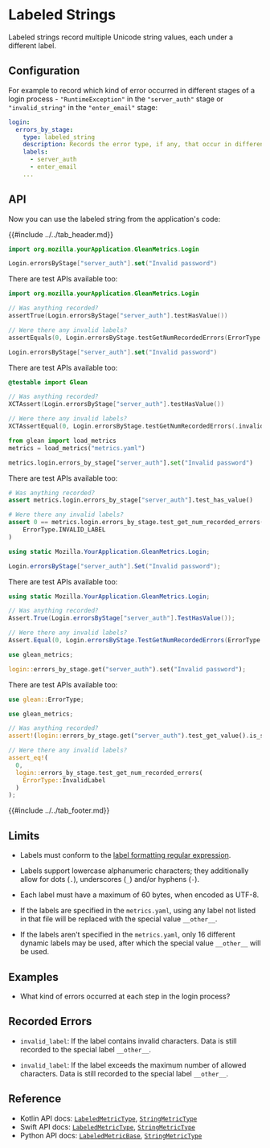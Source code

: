 # Labeled Strings

Labeled strings record multiple Unicode string values, each under a different label.

## Configuration

For example to record which kind of error occurred in different stages of a login process - `"RuntimeException"` in the `"server_auth"` stage or `"invalid_string"` in the `"enter_email"` stage:

```YAML
login:
  errors_by_stage:
    type: labeled_string
    description: Records the error type, if any, that occur in different stages of the login process.
    labels:
      - server_auth
      - enter_email
    ...
```

## API

Now you can use the labeled string from the application's code:

{{#include ../../tab_header.md}}

<div data-lang="Kotlin" class="tab">

```Kotlin
import org.mozilla.yourApplication.GleanMetrics.Login

Login.errorsByStage["server_auth"].set("Invalid password")
```

There are test APIs available too:

```Kotlin
import org.mozilla.yourApplication.GleanMetrics.Login

// Was anything recorded?
assertTrue(Login.errorsByStage["server_auth"].testHasValue())

// Were there any invalid labels?
assertEquals(0, Login.errorsByStage.testGetNumRecordedErrors(ErrorType.InvalidLabel))
```

</div>

<div data-lang="Swift" class="tab">

```Swift
Login.errorsByStage["server_auth"].set("Invalid password")
```

There are test APIs available too:

```Swift
@testable import Glean

// Was anything recorded?
XCTAssert(Login.errorsByStage["server_auth"].testHasValue())

// Were there any invalid labels?
XCTAssertEqual(0, Login.errorsByStage.testGetNumRecordedErrors(.invalidLabel))
```

</div>

<div data-lang="Python" class="tab">

```Python
from glean import load_metrics
metrics = load_metrics("metrics.yaml")

metrics.login.errors_by_stage["server_auth"].set("Invalid password")
```

There are test APIs available too:

```Python
# Was anything recorded?
assert metrics.login.errors_by_stage["server_auth"].test_has_value()

# Were there any invalid labels?
assert 0 == metrics.login.errors_by_stage.test_get_num_recorded_errors(
    ErrorType.INVALID_LABEL
)
```

</div>

<div data-lang="C#" class="tab">

```C#
using static Mozilla.YourApplication.GleanMetrics.Login;

Login.errorsByStage["server_auth"].Set("Invalid password");
```

There are test APIs available too:

```C#
using static Mozilla.YourApplication.GleanMetrics.Login;

// Was anything recorded?
Assert.True(Login.errorsByStage["server_auth"].TestHasValue());

// Were there any invalid labels?
Assert.Equal(0, Login.errorsByStage.TestGetNumRecordedErrors(ErrorType.InvalidLabel));
```

</div>

<div data-lang="Rust" class="tab">

```rust
use glean_metrics;

login::errors_by_stage.get("server_auth").set("Invalid password");
```

There are test APIs available too:

```rust
use glean::ErrorType;

use glean_metrics;

// Was anything recorded?
assert!(login::errors_by_stage.get("server_auth").test_get_value().is_sone());

// Were there any invalid labels?
assert_eq!(
  0,
  login::errors_by_stage.test_get_num_recorded_errors(
    ErrorType::InvalidLabel
  )
);
```

</div>

{{#include ../../tab_footer.md}}

## Limits


* Labels must conform to the [label formatting regular expression](index.md#label-format).

* Labels support lowercase alphanumeric characters; they additionally allow for dots (`.`), underscores (`_`) and/or hyphens (`-`).

* Each label must have a maximum of 60 bytes, when encoded as UTF-8.

* If the labels are specified in the `metrics.yaml`, using any label not listed in that file will be replaced with the special value `__other__`.

* If the labels aren't specified in the `metrics.yaml`, only 16 different dynamic labels may be used, after which the special value `__other__` will be used.

## Examples

* What kind of errors occurred at each step in the login process?

## Recorded Errors

* `invalid_label`: If the label contains invalid characters. Data is still recorded to the special label `__other__`.

* `invalid_label`: If the label exceeds the maximum number of allowed characters. Data is still recorded to the special label `__other__`.

## Reference

* Kotlin API docs: [`LabeledMetricType`](../../../javadoc/glean/mozilla.telemetry.glean.private/-labeled-metric-type/index.html), [`StringMetricType`](../../../javadoc/glean/mozilla.telemetry.glean.private/-string-metric-type/index.html)
* Swift API docs: [`LabeledMetricType`](../../../swift/Classes/LabeledMetricType.html), [`StringMetricType`](../../../swift/Classes/StringMetricType.html)
* Python API docs: [`LabeledMetricBase`](../../../python/glean/metrics/labeled.html), [`StringMetricType`](../../../python/glean/metrics/string.html)
